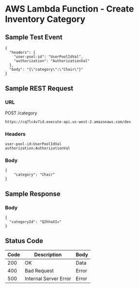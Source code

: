 # AWS Lambda Function - Create Inventory Category

## Sample Test Event
```
{
  "headers": {
    "user-pool-id": "UserPoolIdVal",
    "authorization": "AuthorizationVal"
  },
  "body": "{\"category\":\"Chair\"}"
}
```

## Sample REST Request
### URL
POST /category
```
https://cq7lc4v7id.execute-api.us-west-2.amazonaws.com/dev
```
### Headers
```
user-pool-id:UserPoolIdVal
authorization:AuthorizationVal
```
### Body
```
{ 
    "category": "Chair"
}
```

## Sample Response
### Body
```
{
  "categoryId": "Q2hhaXI="
}
```
## Status Code
Code | Description | Body
------------ | ------------- | -----------
200 | OK | Data
400 | Bad Request | Error
500 | Internal Server Error |Error